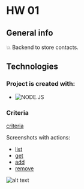 # HW 01


## General info

:boom: Backend to store contacts.


## Technologies


### Project is created with:

- ![NODE.JS](https://badges.aleen42.com/src/node.svg)&nbsp;

 
### Criteria
[criteria](https://github.com/goitacademy/nodejs-homework/blob/master/homework-01/README.pl.md )

Screenshots with actions:
- [list](https://monosnap.com/file/fKF8fARy60FNlsY3l7pqNUdFxO5iW4)
- [get](https://monosnap.com/file/j5BnhE8lyseJYznUFsdmqXj0i0QD5O)
- [add](https://monosnap.com/file/taxl91VZxPVJiVr1eLmyEz6l7rDfLx) 
- [remove](https://monosnap.com/file/6n0428iU4Yv4BNpsw6XHMkg3SQoo9J) 


![alt text]([/path/img.jpg](https://monosnap.com/file/fKF8fARy60FNlsY3l7pqNUdFxO5iW4) "Title")
